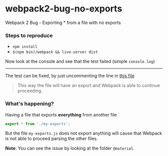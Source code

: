 # webpack2-bug-no-exports
Webpack 2 Bug - Exporting * from a file with no exports

### Steps to reproduce
- `npm install`
- `$(npm bin)/webpack && live-server dist`

Now look at the console and see that the test failed (simple `console.log`)

---

The test can be fixed, by just uncommenting the line in [this file](https://github.com/DevVersion/webpack2-bug-no-exports/blob/master/%40material/core/no-exports.js#L2)
> This way the file will have an export and Webpack is able to continue proceeding.

### What's happening?

Having a file that exports **everything** from another file

```js
export * from './my-exports';
```

But the file `my-exports.js` does not export anything will cause that Webpack is not able to proceed parsing the other files.

**Note**: You can see the issue by looking at the folder `@material`.
